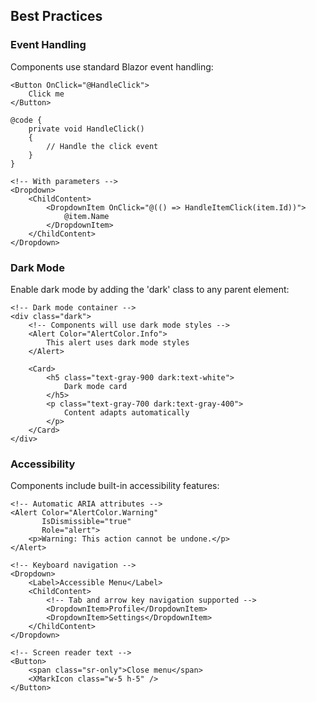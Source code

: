 <doc title="Common Patterns" desc="Common patterns and best practices">

## Best Practices

### Event Handling

Components use standard Blazor event handling:

```razor
<Button OnClick="@HandleClick">
    Click me
</Button>

@code {
    private void HandleClick()
    {
        // Handle the click event
    }
}

<!-- With parameters -->
<Dropdown>
    <ChildContent>
        <DropdownItem OnClick="@(() => HandleItemClick(item.Id))">
            @item.Name
        </DropdownItem>
    </ChildContent>
</Dropdown>
```

### Dark Mode

Enable dark mode by adding the 'dark' class to any parent element:

```razor
<!-- Dark mode container -->
<div class="dark">
    <!-- Components will use dark mode styles -->
    <Alert Color="AlertColor.Info">
        This alert uses dark mode styles
    </Alert>
    
    <Card>
        <h5 class="text-gray-900 dark:text-white">
            Dark mode card
        </h5>
        <p class="text-gray-700 dark:text-gray-400">
            Content adapts automatically
        </p>
    </Card>
</div>
```

### Accessibility

Components include built-in accessibility features:

```razor
<!-- Automatic ARIA attributes -->
<Alert Color="AlertColor.Warning" 
       IsDismissible="true"
       Role="alert">
    <p>Warning: This action cannot be undone.</p>
</Alert>

<!-- Keyboard navigation -->
<Dropdown>
    <Label>Accessible Menu</Label>
    <ChildContent>
        <!-- Tab and arrow key navigation supported -->
        <DropdownItem>Profile</DropdownItem>
        <DropdownItem>Settings</DropdownItem>
    </ChildContent>
</Dropdown>

<!-- Screen reader text -->
<Button>
    <span class="sr-only">Close menu</span>
    <XMarkIcon class="w-5 h-5" />
</Button>
```

</doc>
